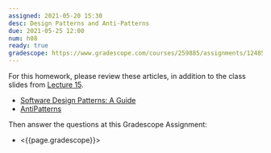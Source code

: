 ```yaml
---
assigned: 2021-05-20 15:30
desc: Design Patterns and Anti-Patterns
due: 2021-05-25 12:00
num: h08
ready: true
gradescope: https://www.gradescope.com/courses/259885/assignments/1248597
---
```


<div style="display:none;">https://ucsb-cs148.github.io/w19/hwk/h08/</div>

For this homework, please review these articles, in addition to the class slides from [Lecture 15](https://ucsb-cs148.github.io/s21/lectures/lect15/). 

* [Software Design Patterns: A Guide](https://airbrake.io/blog/design-patterns/software-design-patterns-guide)
* [AntiPatterns](https://sourcemaking.com/antipatterns)

Then answer the questions at this Gradescope Assignment:

* <{{page.gradescope}}>
